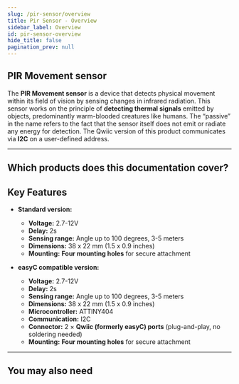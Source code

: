 ```yaml
---
slug: /pir-sensor/overview
title: Pir Sensor - Overview
sidebar_label: Overview
id: pir-sensor-overview
hide_title: false
pagination_prev: null
---
```


## PIR Movement sensor

The **PIR Movement sensor** is a device that detects physical movement within its field of vision by sensing changes in infrared radiation. This sensor works on the principle of **detecting thermal signals** emitted by objects, predominantly warm-blooded creatures like humans. The “passive” in the name refers to the fact that the sensor itself does not emit or radiate any energy for detection. The Qwiic version of this product communicates via **I2C** on a user-defined address.

<CenteredImage src="/img/pir-sensor/333083.jpg" alt="PIR Movement sensor" caption="PIR Movement sensor" />

---

## Which products does this documentation cover?

<QuickLink 
  title="PIR Movement sensor board" 
  description="333083"
  url="https://soldered.com/product/pir-movement-sensor-board/"
  image="/img/pir-sensor/333083.jpg" 
/>

<QuickLink 
  title="PIR Movement sensor board with easyC" 
  description="333179"
  url="https://soldered.com/product/pir-movement-sensor-board-with-easyc/"
  image="/img/pir-sensor/333083.jpg" 
/>
---

## Key Features
- **Standard version:**
    - **Voltage:** 2.7-12V
    - **Delay:** 2s
    - **Sensing range:** Angle up to 100 degrees, 3-5 meters
    - **Dimensions:** 38 x 22 mm (1.5 x 0.9 inches)
    - **Mounting:** **Four mounting holes** for secure attachment  

- **easyC compatible version:**
    - **Voltage:** 2.7-12V
    - **Delay:** 2s
    - **Sensing range:** Angle up to 100 degrees, 3-5 meters
    - **Dimensions:** 38 x 22 mm (1.5 x 0.9 inches)
    - **Microcontroller:** ATTINY404
    - **Communication:** I2C 
    - **Connector:** 2 × **Qwiic (formerly easyC) ports** (plug-and-play, no soldering needed)
    - **Mounting:** **Four mounting holes** for secure attachment  

---

## You may also need

<QuickLink 
  title="Qwiic cable" 
  description="Qwiic (formerly easyC) compatible cables with connectors on both ends, available in various lengths."
  url="https://soldered.com/product/easyc-cable/"
  image="/img/333311.webp" 
/>